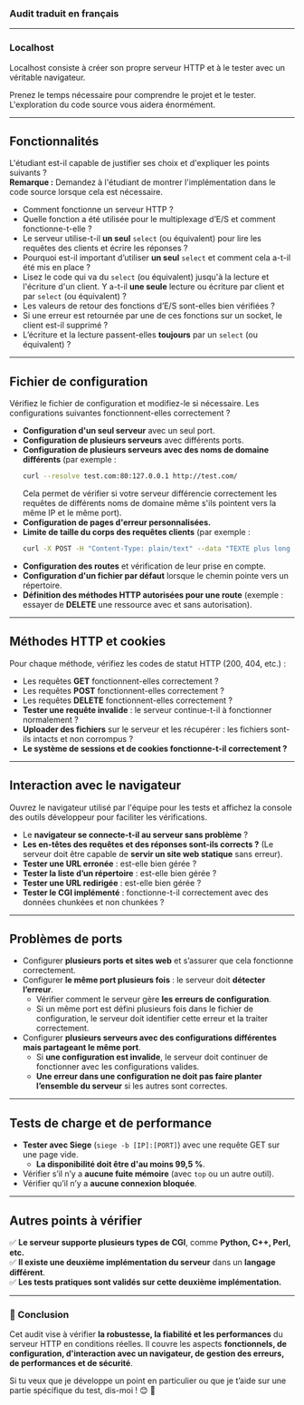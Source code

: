 ### **Audit traduit en français**

---

### **Localhost**
Localhost consiste à créer son propre serveur HTTP et à le tester avec un véritable navigateur.

Prenez le temps nécessaire pour comprendre le projet et le tester. L'exploration du code source vous aidera énormément.

---

## **Fonctionnalités**

L'étudiant est-il capable de justifier ses choix et d'expliquer les points suivants ?  
**Remarque :** Demandez à l'étudiant de montrer l'implémentation dans le code source lorsque cela est nécessaire.

- Comment fonctionne un serveur HTTP ?
- Quelle fonction a été utilisée pour le multiplexage d’E/S et comment fonctionne-t-elle ?
- Le serveur utilise-t-il **un seul** `select` (ou équivalent) pour lire les requêtes des clients et écrire les réponses ?
- Pourquoi est-il important d’utiliser **un seul** `select` et comment cela a-t-il été mis en place ?
- Lisez le code qui va du `select` (ou équivalent) jusqu'à la lecture et l'écriture d'un client. Y a-t-il **une seule** lecture ou écriture par client et par `select` (ou équivalent) ?
- Les valeurs de retour des fonctions d’E/S sont-elles bien vérifiées ?
- Si une erreur est retournée par une de ces fonctions sur un socket, le client est-il supprimé ?
- L’écriture et la lecture passent-elles **toujours** par un `select` (ou équivalent) ?

---

## **Fichier de configuration**

Vérifiez le fichier de configuration et modifiez-le si nécessaire. Les configurations suivantes fonctionnent-elles correctement ?

- **Configuration d'un seul serveur** avec un seul port.
- **Configuration de plusieurs serveurs** avec différents ports.
- **Configuration de plusieurs serveurs avec des noms de domaine différents** (par exemple :
  ```sh
  curl --resolve test.com:80:127.0.0.1 http://test.com/
  ```
  Cela permet de vérifier si votre serveur différencie correctement les requêtes de différents noms de domaine même s'ils pointent vers la même IP et le même port).
- **Configuration de pages d'erreur personnalisées.**
- **Limite de taille du corps des requêtes clients** (par exemple :
  ```sh
  curl -X POST -H "Content-Type: plain/text" --data "TEXTE plus long ou plus court que la limite définie"
  ```
- **Configuration des routes** et vérification de leur prise en compte.
- **Configuration d'un fichier par défaut** lorsque le chemin pointe vers un répertoire.
- **Définition des méthodes HTTP autorisées pour une route** (exemple : essayer de **DELETE** une ressource avec et sans autorisation).

---

## **Méthodes HTTP et cookies**

Pour chaque méthode, vérifiez les codes de statut HTTP (200, 404, etc.) :

- Les requêtes **GET** fonctionnent-elles correctement ?
- Les requêtes **POST** fonctionnent-elles correctement ?
- Les requêtes **DELETE** fonctionnent-elles correctement ?
- **Tester une requête invalide** : le serveur continue-t-il à fonctionner normalement ?
- **Uploader des fichiers** sur le serveur et les récupérer : les fichiers sont-ils intacts et non corrompus ?
- **Le système de sessions et de cookies fonctionne-t-il correctement ?**

---

## **Interaction avec le navigateur**

Ouvrez le navigateur utilisé par l'équipe pour les tests et affichez la console des outils développeur pour faciliter les vérifications.

- Le **navigateur se connecte-t-il au serveur sans problème** ?
- **Les en-têtes des requêtes et des réponses sont-ils corrects ?** (Le serveur doit être capable de **servir un site web statique** sans erreur).
- **Tester une URL erronée** : est-elle bien gérée ?
- **Tester la liste d’un répertoire** : est-elle bien gérée ?
- **Tester une URL redirigée** : est-elle bien gérée ?
- **Tester le CGI implémenté** : fonctionne-t-il correctement avec des données chunkées et non chunkées ?

---

## **Problèmes de ports**

- Configurer **plusieurs ports et sites web** et s’assurer que cela fonctionne correctement.
- Configurer **le même port plusieurs fois** : le serveur doit **détecter l’erreur**.
    - Vérifier comment le serveur gère **les erreurs de configuration**.
    - Si un même port est défini plusieurs fois dans le fichier de configuration, le serveur doit identifier cette erreur et la traiter correctement.
- Configurer **plusieurs serveurs avec des configurations différentes mais partageant le même port**.
    - Si **une configuration est invalide**, le serveur doit continuer de fonctionner avec les configurations valides.
    - **Une erreur dans une configuration ne doit pas faire planter l’ensemble du serveur** si les autres sont correctes.

---

## **Tests de charge et de performance**

- **Tester avec Siege** (`siege -b [IP]:[PORT]`) avec une requête GET sur une page vide.
    - **La disponibilité doit être d'au moins 99,5 %**.
- Vérifier s’il n’y a **aucune fuite mémoire** (avec `top` ou un autre outil).
- Vérifier qu’il n’y a **aucune connexion bloquée**.

---

## **Autres points à vérifier**

✅ **Le serveur supporte plusieurs types de CGI**, comme **Python, C++, Perl, etc.**  
✅ **Il existe une deuxième implémentation du serveur** dans un **langage différent**.  
✅ **Les tests pratiques sont validés sur cette deuxième implémentation.**

---

### **🎯 Conclusion**

Cet audit vise à vérifier **la robustesse, la fiabilité et les performances** du serveur HTTP en conditions réelles. Il couvre les aspects **fonctionnels, de configuration, d'interaction avec un navigateur, de gestion des erreurs, de performances et de sécurité**.

Si tu veux que je développe un point en particulier ou que je t’aide sur une partie spécifique du test, dis-moi ! 😊 🚀